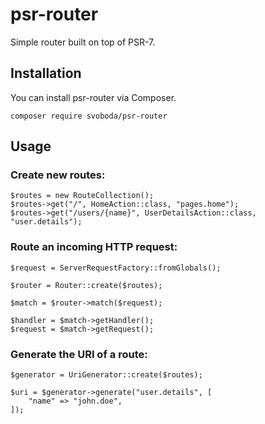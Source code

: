 # psr-router

Simple router built on top of PSR-7.

## Installation

You can install psr-router via Composer.

    composer require svoboda/psr-router

## Usage

### Create new routes:

    $routes = new RouteCollection();
    $routes->get("/", HomeAction::class, "pages.home");
    $routes->get("/users/{name}", UserDetailsAction::class, "user.details");

### Route an incoming HTTP request:

    $request = ServerRequestFactory::fromGlobals();
    
    $router = Router::create($routes);
    
    $match = $router->match($request);
    
    $handler = $match->getHandler();
    $request = $match->getRequest();

### Generate the URI of a route:

    $generator = UriGenerator::create($routes);
    
    $uri = $generator->generate("user.details", [
        "name" => "john.doe",
    ]);
